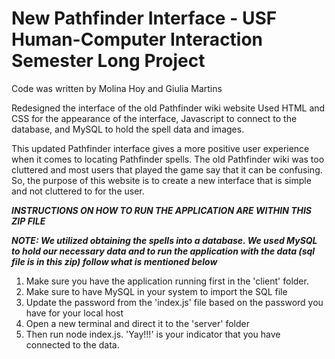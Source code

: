 # New Pathfinder Interface - USF Human-Computer Interaction Semester Long Project
Code was written by Molina Hoy and Giulia Martins

Redesigned the interface of the old Pathfinder wiki website
Used HTML and CSS for the appearance of the interface, Javascript to connect to the database, and MySQL to hold the spell data and images. 

This updated Pathfinder interface gives a more positive user experience when it comes to locating Pathfinder spells. The old Pathfinder wiki was too cluttered and most users that played the game say that it can be confusing. So, the purpose of this website is to create a new interface that is simple and not cluttered to for the user. 

***INSTRUCTIONS ON HOW TO RUN THE APPLICATION ARE WITHIN THIS ZIP FILE***

***NOTE: We utilized obtaining the spells into a database. We used MySQL to hold our necessary data and to run the application with the data (sql file is in this zip) follow what is mentioned below***

1. Make sure you have the application running first in the 'client' folder. 
2. Make sure to have MySQL in your system to import the SQL file
3. Update the password from the 'index.js' file based on the password you have for your local host 
3. Open a new terminal and direct it to the 'server' folder
4. Then run node index.js. 'Yay!!!' is your indicator that you have connected to the data. 
